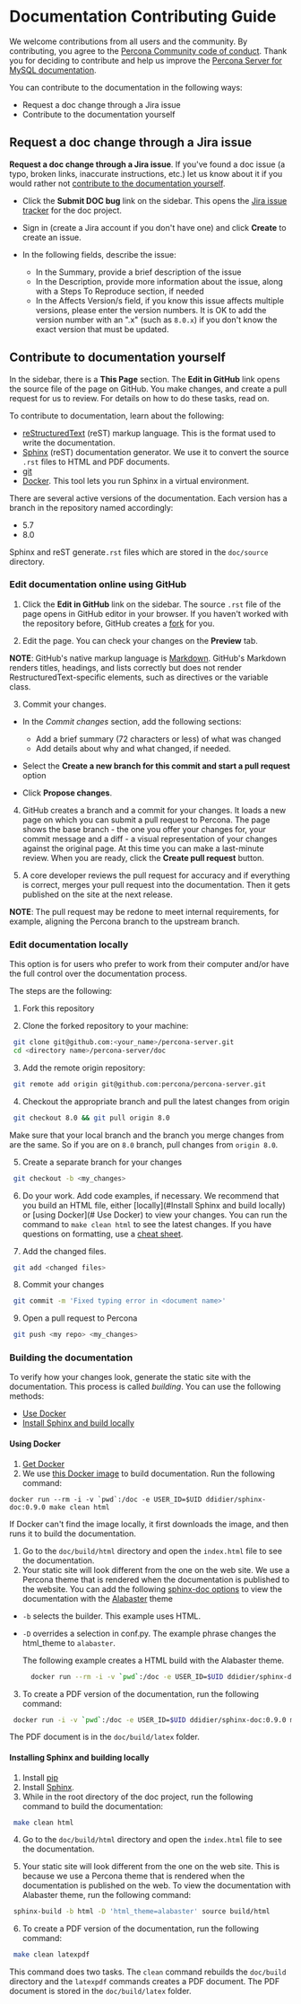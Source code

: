 # Documentation Contributing Guide

We welcome contributions from all users and the community. By contributing, you agree to the [Percona Community code of conduct](https://percona.community/contribute/coc/). Thank you for deciding to contribute and help us improve the [Percona Server for MySQL documentation](https://www.percona.com/doc/percona-server/LATEST/index.html).

You can contribute to the documentation in the following ways:

- Request a doc change through a Jira issue
- Contribute to the documentation yourself

## Request a doc change through a Jira issue

**Request a doc change through a Jira issue**. If you've found a doc issue (a typo, broken links, inaccurate instructions, etc.) let us know about it if you would rather not [contribute to the documentation yourself](#contribute-to-documentation-yourself).

- Click the **Submit DOC bug** link on the sidebar. This opens the [Jira issue tracker](https://jira.percona.com/projects/PS/issues) for the doc project.
- Sign in (create a Jira account if you don't have one) and click **Create** to create an issue.
- In the following fields, describe the issue:

  - In the Summary, provide a brief description of the issue
  - In the Description, provide more information about the issue, along with a Steps To Reproduce section, if needed
  - In the Affects Version/s field, if you know this issue affects multiple versions, please enter the version numbers. It is OK to add the version number with an ".x" (such as `8.0.x`) if you don't know the exact version that must be updated.

## Contribute to documentation yourself

In the sidebar, there is a **This Page** section. The **Edit in GitHub** link opens the source file of the page on GitHub. You make changes, and create a pull request for us to review. For details on how to do these tasks, read on.

To contribute to documentation, learn about the following:

- [reStructuredText](https://www.sphinx-doc.org/en/master/usage/restructuredtext/basics.html) (reST) markup language. This is the format used to write the documentation.
- [Sphinx](https://www.sphinx-doc.org/en/master/usage/quickstart.html) (reST) documentation generator. We use it to convert the source `.rst` files to HTML and PDF documents.
- [git](https://git-scm.com/)
- [Docker](https://docs.docker.com/get-docker/). This tool lets you run Sphinx in a virtual environment.

There are several active versions of the documentation. Each version has a branch in the repository named accordingly:

- 5.7
- 8.0

Sphinx and reST generate`.rst` files which are stored in the `doc/source` directory.

### Edit documentation online using GitHub

1. Click the **Edit in GitHub** link on the sidebar. The source `.rst` file of the page opens in GitHub editor in your browser. If you haven't worked with the repository before, GitHub creates a [fork](https://docs.github.com/en/github/getting-started-with-github/fork-a-repo) for you.

2. Edit the page. You can check your changes on the **Preview** tab.

  **NOTE**: GitHub's native markup language is [Markdown](https://daringfireball.net/projects/markdown/). GitHub's Markdown renders titles, headings, and lists correctly but does not render RestructuredText-specific elements, such as directives or the variable class.

3. Commit your changes.

  - In the _Commit changes_ section, add the following sections:

    - Add a brief summary (72 characters or less) of what was changed
    - Add details about why and what changed, if needed.

  - Select the **Create a new branch for this commit and start a pull request** option
  - Click **Propose changes**.

4. GitHub creates a branch and a commit for your changes. It loads a new page on which you can submit a pull request to Percona. The page shows the base branch - the one you offer your changes for, your commit message and a diff - a visual representation of your changes against the original page. At this time you can make a last-minute review. When you are ready, click the **Create pull request** button.

5. A core developer reviews the pull request for accuracy and if everything is correct, merges your pull request into the documentation. Then it gets published on the site at the next release.

**NOTE**: The pull request may be redone to meet internal requirements, for example, aligning the Percona branch to the upstream branch.

### Edit documentation locally

This option is for users who prefer to work from their computer and/or have the full control over the documentation process.

The steps are the following:

1. Fork this repository

2. Clone the forked repository to your machine:

  ```bash
   git clone git@github.com:<your_name>/percona-server.git
   cd <directory name>/percona-server/doc
  ```

3. Add the remote origin repository:

  ```sh
   git remote add origin git@github.com:percona/percona-server.git
  ```

4. Checkout the appropriate branch and pull the latest changes from origin

  ```sh
   git checkout 8.0 && git pull origin 8.0
  ```

  Make sure that your local branch and the branch you merge changes from are the same. So if you are on `8.0` branch, pull changes from `origin 8.0`.

5. Create a separate branch for your changes

  ```sh
   git checkout -b <my_changes>
  ```

6. Do your work. Add code examples, if necessary. We recommend that you build an HTML file, either [locally](#Install Sphinx and build locally) or [using Docker](# Use Docker) to view your changes. You can run the command to `make clean html` to see the latest changes. If you have questions on formatting, use a [cheat sheet](https://sphinx-tutorial.readthedocs.io/cheatsheet/?highlight=-b#rst-cheat-sheet).

7. Add the changed files.

  ```sh
   git add <changed files>
  ```

8. Commit your changes

  ```sh
   git commit -m 'Fixed typing error in <document name>'
  ```

9. Open a pull request to Percona

  ```sh
   git push <my repo> <my_changes>
  ```

### Building the documentation

To verify how your changes look, generate the static site with the documentation. This process is called _building_. You can use the following methods:

- [Use Docker](#use-docker)
- [Install Sphinx and build locally](#install-sphinx-and-build-locally)

#### Using Docker

1. [Get Docker](https://docs.docker.com/get-docker/)
2. We use [this Docker image](https://hub.docker.com/r/ddidier/sphinx-doc) to build documentation. Run the following command:

```
docker run --rm -i -v `pwd`:/doc -e USER_ID=$UID ddidier/sphinx-doc:0.9.0 make clean html
```

If Docker can't find the image locally, it first downloads the image, and then runs it to build the documentation.

1. Go to the `doc/build/html` directory and open the `index.html` file to see the documentation.
2. Your static site will look different from the one on the web site. We use a Percona theme that is rendered when the documentation is published to the website. You can add the following [sphinx-doc options](https://www.sphinx-doc.org/en/master/man/sphinx-build.html) to view the documentation with the [Alabaster](https://alabaster.readthedocs.io/en/latest/) theme

  - `-b` selects the builder. This example uses HTML.
  - `-D` overrides a selection in conf.py. The example phrase changes the html_theme to `alabaster`.

    The following example creates a HTML build with the Alabaster theme.

    ```sh
      docker run --rm -i -v `pwd`:/doc -e USER_ID=$UID ddidier/sphinx-doc:0.9.0 sphinx-build -b html -D 'html_theme=alabaster' source build/html
    ```

3. To create a PDF version of the documentation, run the following command:

  ```sh
   docker run -i -v `pwd`:/doc -e USER_ID=$UID ddidier/sphinx-doc:0.9.0 make clean latex && docker run -i -v `pwd`:/doc -e USER_ID=$UID ddidier/sphinx-doc:0.9.0 make clean latexpdf
  ```

The PDF document is in the `doc/build/latex` folder.

#### Installing Sphinx and building locally

1. Install [pip](https://pip.pypa.io/en/stable/installing/)
2. Install [Sphinx](https://www.sphinx-doc.org/en/master/usage/installation.html).
3. While in the root directory of the doc project, run the following command to build the documentation:

  ```sh
   make clean html
  ```

4. Go to the `doc/build/html` directory and open the `index.html` file to see the documentation.

5. Your static site will look different from the one on the web site. This is because we use a Percona theme that is rendered when the documentation is published on the web. To view the documentation with Alabaster theme, run the following command:

  ```sh
   sphinx-build -b html -D 'html_theme=alabaster' source build/html
  ```

6. To create a PDF version of the documentation, run the following command:

  ```sh
   make clean latexpdf
  ```

This command does two tasks. The `clean` command rebuilds the `doc/build` directory and the `latexpdf` commands creates a PDF document. The PDF document is stored in the `doc/build/latex` folder.
